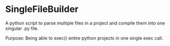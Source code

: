 # SingleFileBuilder
A python script to parse multiple files in a project and compile them into one singular .py file.

Purpose:
Being able to exec() entire python projects in one single exec call.